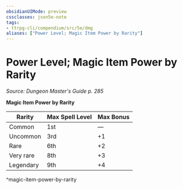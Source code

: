 ```yaml
---
obsidianUIMode: preview
cssclasses: json5e-note
tags:
- ttrpg-cli/compendium/src/5e/dmg
aliases: ["Power Level; Magic Item Power by Rarity"]
---
```

# Power Level; Magic Item Power by Rarity
*Source: Dungeon Master's Guide p. 285* 

**Magic Item Power by Rarity**

| Rarity | Max Spell Level | Max Bonus |
|--------|-----------------|-----------|
| Common | 1st | — |
| Uncommon | 3rd | +1 |
| Rare | 6th | +2 |
| Very rare | 8th | +3 |
| Legendary | 9th | +4 |
^magic-item-power-by-rarity